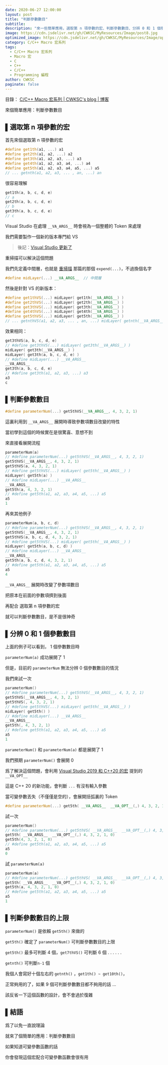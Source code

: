 ```yaml
---
date: 2020-06-27 12:00:00
layout: post
title: "判斷參數數目"
subtitle: 
description: "來一些簡單應用，選取第 n 項參數的宏、判斷參數數目、分辨 0 和 1 個參數數目、判斷參數數目的上限"
image: https://cdn.jsdelivr.net/gh/CWKSC/MyResources/Image/post8.jpg
optimized_image: https://cdn.jsdelivr.net/gh/CWKSC/MyResources/Image/optimized/post8_opt.jpg
category: C/C++ Macro 宏系列
tags:
  - C/C++ Macro 宏系列
  - Macro 宏
  - C
  - C++
  - C/C++
  - Programming 編程
author: CWKSC
paginate: false
---
```


目錄： <a href="https://cwksc.github.io/C_C++-Macro-宏系列/">C/C++ Macro 宏系列 | CWKSC's blog | 博客</a>

來個簡單應用：判斷參數數目

## ▌選取第 n 項參數的宏

首先來個選取第 n 項參數的宏

```c++
#define get1th(a1, ...) a1
#define get2th(a1, a2, ...) a2
#define get3th(a1, a2, a3, ...) a3
#define get4th(a1, a2, a3, a4, ...) a4
#define get5th(a1, a2, a3, a4, a5, ...) a5
// ... getnth(a1, a2, a3, ... , an, ...) an
```

很容易理解

```c++
get1th(a, b, c, d, e)
// a
get2th(a, b, c, d, e)
// b
get3th(a, b, c, d, e)
// c
```

Visual Studio 在處理 `__VA_ARGS__` 時會視為一個整體的 Token 來處理

我們需要製作一個新的版本專門給 VS

> 後記：[Visual Studio 更新了](https://cwksc.github.io/Visual-Studio-2019-和-C++20-的宏/)

重掃描可以解決這個問題

我們先定義中間層，也就是 [重掃描](https://cwksc.github.io/重掃描/) 那篇的那個 `expend(...)`，不過換個名字

```c++
#define midLayer(...) __VA_ARGS__  // 中間層
```

然後是針對 VS 的新版本：

```c++
#define get1thVS(...) midLayer( get1th(__VA_ARGS__) )
#define get2thVS(...) midLayer( get2th(__VA_ARGS__) )
#define get3thVS(...) midLayer( get3th(__VA_ARGS__) )
#define get4thVS(...) midLayer( get4th(__VA_ARGS__) )
#define get5thVS(...) midLayer( get5th(__VA_ARGS__) )
// ... getnthVS(a1, a2, a3, ... , an, ...) midLayer( getnth(__VA_ARGS__) )
```

效果相同：

```c++
get3thVS(a, b, c, d, e)
// #define get3thVS(...) midLayer( get3th(__VA_ARGS__) )
midLayer( get3th(__VA_ARGS__) )
midLayer( get3th(a, b, c, d, e) )
// #define midLayer(...) __VA_ARGS__
__VA_ARGS__
get3th(a, b, c, d, e)
// #define get3th(a1, a2, a3, ...) a3
a3
c
```

## ▌判斷參數數目

```c++
#define parameterNum(...) get5thVS(__VA_ARGS__, 4, 3, 2, 1)
```

這裏利用到 `__VA_ARGS__` 展開時導致參數項數目改變的特性

當初學到這個的時候實在是很驚喜、意想不到

來直接看展開流程

```c++
parameterNum(a)
// #define parameterNum(...) get5thVS(__VA_ARGS__, 4, 3, 2, 1)
get5thVS(__VA_ARGS__, 4, 3, 2, 1)
get5thVS(a, 4, 3, 2, 1)
// #define get5thVS(...) midLayer( get5th(__VA_ARGS__) )
midLayer( get5th(a) )
// #define midLayer(...) __VA_ARGS__
__VA_ARGS__
get5th(a, 4, 3, 2, 1)
// #define get5th(a1, a2, a3, a4, a5, ...) a5
a5
1
```

再來其他例子

```c++
parameterNum(a, b, c, d)
// #define parameterNum(...) get5thVS(__VA_ARGS__, 4, 3, 2, 1)
get5thVS(__VA_ARGS__, 4, 3, 2, 1)
get5thVS(a, b, c, d, 4, 3, 2, 1)
// #define get5thVS(...) midLayer( get5th(__VA_ARGS__) )
midLayer( get5th(a, b, c, d) )
// #define midLayer(...) __VA_ARGS__
__VA_ARGS__
get5th(a, b, c, d, 4, 3, 2, 1)
// #define get5th(a1, a2, a3, a4, a5, ...) a5
a5
4
```

`__VA_ARGS__` 展開時改變了參數項數目

把原本在前面的參數項擠到後面

再配合 選取第 n 項參數的宏

就可以判斷參數數目，是不是很神奇

## ▌分辨 0 和 1 個參數數目

上面的例子可以看到， 1 個參數數目時

`parameterNum(a)` 成功展開了 1

但是，目前的 `parameterNum` 無法分辨 0 個參數數目的情況

我們來試一次

```c++
parameterNum()
// #define parameterNum(...) get5thVS(__VA_ARGS__, 4, 3, 2, 1)
get5thVS(__VA_ARGS__, 4, 3, 2, 1)
get5thVS(, 4, 3, 2, 1)
// #define get5thVS(...) midLayer( get5th(__VA_ARGS__) )
midLayer( get5th() )
// #define midLayer(...) __VA_ARGS__
__VA_ARGS__
get5th(, 4, 3, 2, 1)
// #define get5th(a1, a2, a3, a4, a5, ...) a5
a5
1
```

`parameterNum()` 和 `parameterNum(a)` 都是展開了 1

我們預期 `parameterNum()` 會展開 0

爲了解決這個問題，會利用 [Visual Studio 2019 和 C++20 的宏](https://cwksc.github.io/Visual-Studio-2019-和-C++20-的宏/) 提到的 `__VA_OPT__`

這是 C++ 20 的新功能，會判斷 `...` 有沒有輸入參數

當可變參數丟失（不僅僅是空的），會展開括弧裏的 Token

```c++
#define parameterNum(...) get5th( __VA_ARGS__  __VA_OPT__(,) 4, 3, 2, 1, 0)
```

試一次

```c++
parameterNum()
// #define parameterNum(...) get5thVS( __VA_ARGS__  __VA_OPT__(,) 4, 3, 2, 1, 0)
get5th( __VA_ARGS__  __VA_OPT__(,) 4, 3, 2, 1, 0)
get5th(4, 3, 2, 1, 0)
// #define get5th(a1, a2, a3, a4, a5, ...) a5
a5
0
```

試 `parameterNum(a)`

```c++
parameterNum(a)
// #define parameterNum(...) get5thVS( __VA_ARGS__  __VA_OPT__(,) 4, 3, 2, 1, 0)
get5th( __VA_ARGS__  __VA_OPT__(,) 4, 3, 2, 1, 0)
get5th(a, 4, 3, 2, 1, 0)
// #define get5th(a1, a2, a3, a4, a5, ...) a5
a5
1
```

## ▌判斷參數數目的上限

`parameterNum()` 是依賴 `get5th()` 來做的

`get5th()` 確定了 `parameterNum()` 可判斷參數數目的上限

`get5th()` 最多可判斷 4 個，`get7thVS()` 可判斷 6 個 . . . . . . 

`getnth()` 可判斷`n-1` 個

我個人會寫好十個左右的 `getnth()` ，`get1th() ~ get10th()`，

正常夠用的了，如果 9 個可判斷參數數目都不夠用的話 ...

該反省一下這個函數的設計，會不會過於復雜

## ▌結語

爲了以免一直說理論

就來了個簡單的應用：判斷參數數目

如果知道可變參數函數的話

你會發現這個宏配合可變參數函數會很有用